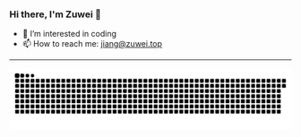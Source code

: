 ### Hi there, I'm Zuwei 👋

- 👀 I’m interested in coding
- 📫 How to reach me: jiang@zuwei.top

<!--
**zuwei522/zuwei522** is a ✨ _special_ ✨ repository because its `README.md` (this file) appears on your GitHub profile.

Here are some ideas to get you started:

- 🔭 I’m currently working on ...
- 👯 I’m looking to collaborate on ...
- 💞️ I’m looking to collaborate on ...
- 🤔 I’m looking for help with ...
- 💬 Ask me about ...
- 😄 Pronouns: ...
- ⚡ Fun fact: ...
-->

---

<picture>
  <source media="(prefers-color-scheme: dark)" srcset="https://raw.githubusercontent.com/zuwei522/zuwei522/output/github-contribution-grid-snake-dark.svg" />
  <source media="(prefers-color-scheme: light)" srcset="https://raw.githubusercontent.com/zuwei522/zuwei522/output/github-contribution-grid-snake.svg" />
  <img alt="github-snake" src="https://raw.githubusercontent.com/zuwei522/zuwei522/output/github-contribution-grid-snake.svg" />
</picture>
